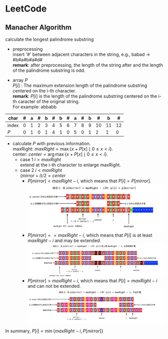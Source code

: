 # LeetCode

## Manacher Algorithm
calculate the longest palindrome substring

- preprocessing<br>
insert '#' between adjacent characters in the string, e.g.,
babad $\rightarrow$ #b#a#b#a#d#<br>
**remark**: after preprocessing, the length of the string after
and the length of the palindrome substring is odd.

- array $P$<br>
$P[i]$ : The maximum extension length of the palindrome substring centered on the i-th character.<br>
**remark**: $P[i]$ is the length of the palindrome substring centered on the i-th caracter of the original string.<br>
For example: abbabb

char|#|a|#|b|#|b|#|a|#|b|#|b|#
--|--|--|--|--|--|--|--|--|--|--|--|--|--
index|0|1|2|3|4|5|6|7|8|9|10|11|12
$P$|0|1|0|1|4|1|0|5|0|1|2|1|0

- calculate $P$ with previous information.<br>
maxRight: $maxRight = \max\{x + P[x] \mid 0 \le x < i\}$.<br>
center: $center = \arg\max\{x + P[x]\mid 0\le x<i\}$.
   * case 1 $i > maxRight$<br>
   extend at the i-th character to enlarge maxRight.
   * case 2 $i < maxRight$<br>
   $(mirror + i) / 2 = center$
      * $P[mirror] < maxRight - i$, which means that $P[i] = P[mirror]$.<br>
      ![avatar](https://github.com/gaoxy914/LeetCode/blob/master/images/manacher1.png)
      * $P[mirror] == maxRight - i$, which means that $P[i]$ is at least $maxRight - i$ and may be extended.<br>
      ![avatar](https://github.com/gaoxy914/Leetcode/blob/master/images/manacher2.png)
      * $P[mirror] > maxRight - i$, which means that $P[i] = maxRight - i$ and can not be extended.<br>
      ![avatar](https://github.com/gaoxy914/Leetcode/blob/master/images/manacher3.png)



In summary, $P[i] = \min\{maxRight - i, P[mirror]\}$
